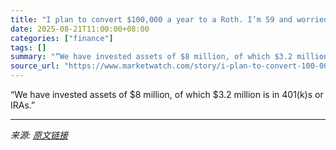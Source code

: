 ```yaml
---
title: "I plan to convert $100,000 a year to a Roth. I’m 59 and worried about Social Security and RMDs."
date: 2025-08-21T11:00:00+08:00
categories: ["finance"]
tags: []
summary: "“We have invested assets of $8 million, of which $3.2 million is in 401(k)s or IRAs.”"
source_url: "https://www.marketwatch.com/story/i-plan-to-convert-100-000-a-year-to-a-roth-im-59-and-worried-about-social-security-and-rmds-c413d20f?mod=mw_rss_topstories"
---
```


“We have invested assets of $8 million, of which $3.2 million is in 401(k)s or IRAs.”

---

*来源: [原文链接](https://www.marketwatch.com/story/i-plan-to-convert-100-000-a-year-to-a-roth-im-59-and-worried-about-social-security-and-rmds-c413d20f?mod=mw_rss_topstories)*

